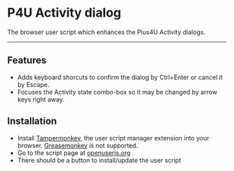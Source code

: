 # P4U Activity dialog

The browser user script which enhances the Plus4U Activity dialogs.

***

## Features
- Adds keyboard shorcuts to confirm the dialog by Ctrl+Enter or cancel it by Escape.
- Focuses the Activity state combo-box so it may be changed by arrow keys right away.

## Installation
* Install [Tampermonkey](https://tampermonkey.net), the user script manager
 extension into your browser. [Greasemonkey](https://www.greasespot.net) is not supported. 
* Go to the script page at [openuserjs.org](https://openuserjs.org/scripts/bubblefoil/p4u-activity-dialog)
* There should be a button to install/update the user script
